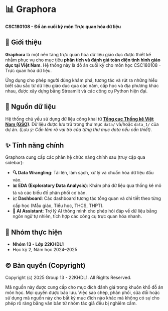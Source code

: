 # 📊 Graphora

**CSC180108 - Đồ án cuối kỳ môn Trực quan hóa dữ liệu**

## 📜 Giới thiệu

**Graphora** là một nền tảng trực quan hóa dữ liệu giáo dục được thiết kế nhằm phục vụ cho mục tiêu **phân tích và đánh giá toàn diện tình hình giáo dục tại Việt Nam**. Hệ thống này là đồ án cuối kỳ cho môn học CSC180108 - Trực quan hóa dữ liệu.

Ứng dụng cho phép người dùng khám phá, tương tác và rút ra những hiểu biết sâu sắc từ dữ liệu giáo dục qua các năm, cấp học và địa phương khác nhau, được xây dựng bằng Streamlit và các công cụ Python hiện đại.

## 💾 Nguồn dữ liệu

Hệ thống chủ yếu sử dụng dữ liệu công khai từ **[Tổng cục Thống kê Việt Nam (GSO)](https://www.gso.gov.vn/giao-duc/)**. Dữ liệu được lưu trữ trong thư mục `data/` và/hoặc `data_1/` của dự án. *(Lưu ý: Cần làm rõ vai trò của từng thư mục data nếu cần thiết)*.

## ✨ Tính năng chính

Graphora cung cấp các phân hệ chức năng chính sau (truy cập qua sidebar):

* **🔍 Data Wrangling**: Tải lên, làm sạch, xử lý và chuẩn hóa dữ liệu đầu vào.
* **📊 EDA (Exploratory Data Analysis)**: Khám phá dữ liệu qua thống kê mô tả và các biểu đồ phân phối cơ bản.
* **📈 Dashboard**: Các dashboard tương tác tổng quan và chi tiết theo từng cấp học (Mẫu giáo, Tiểu học, THCS, THPT).
* **🤖 AI Assistant**: Trợ lý AI thông minh cho phép hỏi đáp về dữ liệu bằng ngôn ngữ tự nhiên, tích hợp các công cụ trực quan hóa nhanh.


## 👥 Nhóm thực hiện

* **Nhóm 13 - Lớp 22KHDL1**
* Học kỳ 2, Năm học 2024–2025

## ©️ Bản quyền (Copyright)

Copyright (c) 2025 Group 13 - 22KHDL1. All Rights Reserved.

Mã nguồn này được cung cấp cho mục đích đánh giá trong khuôn khổ đồ án môn học. Mọi quyền được bảo lưu. Việc sao chép, phân phối, sửa đổi hoặc sử dụng mã nguồn này cho bất kỳ mục đích nào khác mà không có sự cho phép rõ ràng bằng văn bản từ nhóm tác giả đều bị nghiêm cấm.
